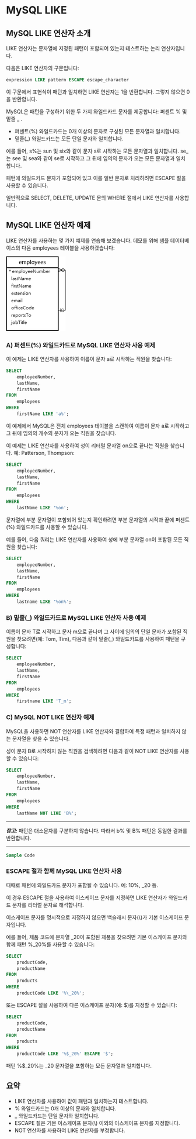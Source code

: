 # MySQL LIKE

## MySQL LIKE 연산자 소개

LIKE 연산자는 문자열에 지정된 패턴이 포함되어 있는지 테스트하는 논리 연산자입니다.

다음은 LIKE 연산자의 구문입니다:

```sql
expression LIKE pattern ESCAPE escape_character
```

이 구문에서 표현식이 패턴과 일치하면 LIKE 연산자는 1을 반환합니다. 그렇지 않으면 0을 반환합니다.

MySQL은 패턴을 구성하기 위한 두 가지 와일드카드 문자를 제공합니다: 퍼센트 % 및 밑줄 \_ .

- 퍼센트(%) 와일드카드는 0개 이상의 문자로 구성된 모든 문자열과 일치합니다.
- 밑줄(\_) 와일드카드는 모든 단일 문자와 일치합니다.

예를 들어, s%는 sun 및 six와 같이 문자 s로 시작하는 모든 문자열과 일치합니다. se\_는 see 및 sea와 같이 se로 시작하고 그 뒤에 임의의 문자가 오는 모든 문자열과 일치합니다.

패턴에 와일드카드 문자가 포함되어 있고 이를 일반 문자로 처리하려면 ESCAPE 절을 사용할 수 있습니다.

일반적으로 SELECT, DELETE, UPDATE 문의 WHERE 절에서 LIKE 연산자를 사용합니다.

## MySQL LIKE 연산자 예제

LIKE 연산자를 사용하는 몇 가지 예제를 연습해 보겠습니다. 데모를 위해 샘플 데이터베이스의 다음 employees 테이블을 사용하겠습니다:

<img
  src="./images/employees.png"
  alt=""
/>

### A) 퍼센트(%) 와일드카드로 MySQL LIKE 연산자 사용 예제

이 예제는 LIKE 연산자를 사용하여 이름이 문자 a로 시작하는 직원을 찾습니다:

```sql
SELECT
    employeeNumber,
    lastName,
    firstName
FROM
    employees
WHERE
    firstName LIKE 'a%';
```

이 예제에서 MySQL은 전체 employees 테이블을 스캔하여 이름이 문자 a로 시작하고 그 뒤에 임의의 개수의 문자가 오는 직원을 찾습니다.

이 예제는 LIKE 연산자를 사용하여 성이 리터럴 문자열 on으로 끝나는 직원을 찾습니다. 예: Patterson, Thompson:

```sql
SELECT
    employeeNumber,
    lastName,
    firstName
FROM
    employees
WHERE
    lastName LIKE '%on';
```

문자열에 부분 문자열이 포함되어 있는지 확인하려면 부분 문자열의 시작과 끝에 퍼센트(%) 와일드카드를 사용할 수 있습니다.

예를 들어, 다음 쿼리는 LIKE 연산자를 사용하여 성에 부분 문자열 on이 포함된 모든 직원을 찾습니다:

```sql
SELECT
    employeeNumber,
    lastName,
    firstName
FROM
    employees
WHERE
    lastname LIKE '%on%';
```

### B) 밑줄(\_) 와일드카드로 MySQL LIKE 연산자 사용 예제

이름이 문자 T로 시작하고 문자 m으로 끝나며 그 사이에 임의의 단일 문자가 포함된 직원을 찾으려면(예: Tom, Tim), 다음과 같이 밑줄(\_) 와일드카드를 사용하여 패턴을 구성합니다:

```sql
SELECT
    employeeNumber,
    lastName,
    firstName
FROM
    employees
WHERE
    firstname LIKE 'T_m';
```

### C) MySQL NOT LIKE 연산자 예제

MySQL을 사용하면 NOT 연산자를 LIKE 연산자와 결합하여 특정 패턴과 일치하지 않는 문자열을 찾을 수 있습니다.

성이 문자 B로 시작하지 않는 직원을 검색하려면 다음과 같이 NOT LIKE 연산자를 사용할 수 있습니다:

```sql
SELECT
    employeeNumber,
    lastName,
    firstName
FROM
    employees
WHERE
    lastName NOT LIKE 'B%';
```

---

**_참고:_** 패턴은 대소문자를 구분하지 않습니다. 따라서 b% 및 B% 패턴은 동일한 결과를 반환합니다.

---

```sql
Sample Code
```

### ESCAPE 절과 함께 MySQL LIKE 연산자 사용

때때로 패턴에 와일드카드 문자가 포함될 수 있습니다. 예: 10%, \_20 등.

이 경우 ESCAPE 절을 사용하여 이스케이프 문자를 지정하면 LIKE 연산자가 와일드카드 문자를 리터럴 문자로 해석합니다.

이스케이프 문자를 명시적으로 지정하지 않으면 백슬래시 문자(\\)가 기본 이스케이프 문자입니다.

예를 들어, 제품 코드에 문자열 \_20이 포함된 제품을 찾으려면 기본 이스케이프 문자와 함께 패턴 %\_20%를 사용할 수 있습니다:

```sql
SELECT
    productCode,
    productName
FROM
    products
WHERE
    productCode LIKE '%\_20%';
```

또는 ESCAPE 절을 사용하여 다른 이스케이프 문자(예: $)를 지정할 수 있습니다:

```sql
SELECT
    productCode,
    productName
FROM
    products
WHERE
    productCode LIKE '%$_20%' ESCAPE '$';
```

패턴 %$\_20%는 \_20 문자열을 포함하는 모든 문자열과 일치합니다.

## 요약

- LIKE 연산자를 사용하여 값이 패턴과 일치하는지 테스트합니다.
- % 와일드카드는 0개 이상의 문자와 일치합니다.
- \_ 와일드카드는 단일 문자와 일치합니다.
- ESCAPE 절은 기본 이스케이프 문자(\\) 이외의 이스케이프 문자를 지정합니다.
- NOT 연산자를 사용하여 LIKE 연산자를 부정합니다.
